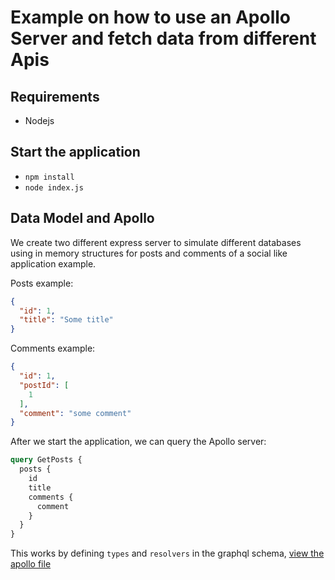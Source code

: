 # Example on how to use an Apollo Server and fetch data from different Apis

## Requirements

- Nodejs

## Start the application

- `npm install`
- `node index.js`

## Data Model and Apollo

We create two different express server to simulate different databases using in memory structures
for posts and comments of a social like application example.

Posts example:

```json
{
  "id": 1,
  "title": "Some title"
}
```

Comments example:

```json
{
  "id": 1,
  "postId": [
    1
  ],
  "comment": "some comment"
}
```

After we start the application, we can query the Apollo server:

```graphql
query GetPosts {
  posts {
    id
    title
    comments {
      comment
    }
  }
}
```

This works by defining `types` and `resolvers` in the graphql schema, [view the apollo file](./apollo.js)
